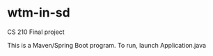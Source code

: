 # wtm-in-sd
CS 210 Final project

This is a Maven/Spring Boot program. To run, launch Application.java
